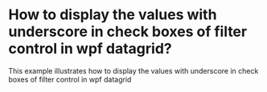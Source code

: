 # How to display the values with underscore in check boxes of filter control in wpf datagrid?
This example illustrates how to display the values with underscore in check boxes of filter control in wpf datagrid
